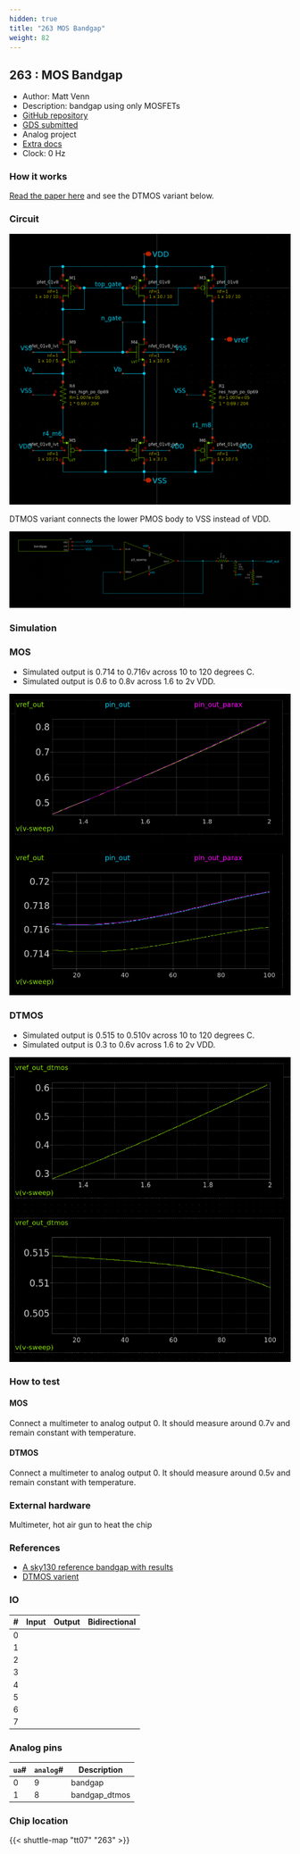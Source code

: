 ```yaml
---
hidden: true
title: "263 MOS Bandgap"
weight: 82
---
```


## 263 : MOS Bandgap

* Author: Matt Venn
* Description: bandgap using only MOSFETs
* [GitHub repository](https://github.com/mattvenn/tt07-mos-bandgap)
* [GDS submitted](https://github.com/mattvenn/tt07-mos-bandgap/actions/runs/9320457745)
* Analog project
* [Extra docs]()
* Clock: 0 Hz

<!---

This file is used to generate your project datasheet. Please fill in the information below and delete any unused
sections.

You can also include images in this folder and reference them in the markdown. Each image must be less than
512 kb in size, and the combined size of all images must be less than 1 MB.
-->


### How it works

[Read the paper here](http://www.av.it.pt/conftele2009/Papers/16.pdf) and see the DTMOS variant below.

### Circuit

![bandgap circuit](images/bandgap_circuit.png)

DTMOS variant connects the lower PMOS body to VSS instead of VDD.

![opamp buffer](images/bandgap_opamp.png)

### Simulation

### MOS

* Simulated output is 0.714 to 0.716v across 10 to 120 degrees C.
* Simulated output is 0.6 to 0.8v across 1.6 to 2v VDD.

![sim](images/vdd_and_temp_sweep.png)

### DTMOS

* Simulated output is 0.515 to 0.510v across 10 to 120 degrees C.
* Simulated output is 0.3 to 0.6v across 1.6 to 2v VDD.

![sim](images/dtmos_vdd_and_temp_sweep.png)

### How to test

#### MOS

Connect a multimeter to analog output 0. It should measure around 0.7v and remain constant with temperature.

#### DTMOS

Connect a multimeter to analog output 0. It should measure around 0.5v and remain constant with temperature.

### External hardware

Multimeter, hot air gun to heat the chip

### References

* [A sky130 reference bandgap with results](https://github.com/johnkustin/bandgapReferenceCircuit)
* [DTMOS varient](https://www.researchgate.net/publication/4157633_Low-power_bandgap_references_featuring_DTMOSTs)


### IO

| #             | Input    | Output   | Bidirectional   |
| ------------- | -------- | -------- | --------------- |
| 0 |   |   |         |
| 1 |   |   |         |
| 2 |   |   |         |
| 3 |   |   |         |
| 4 |   |   |         |
| 5 |   |   |         |
| 6 |   |   |         |
| 7 |   |   |         |

### Analog pins

| `ua`#        | `analog`#        | Description         |
| ------------ | ---------------- | ------------------- |
| 0 | 9 | bandgap           |
| 1 | 8 | bandgap_dtmos           |

### Chip location

{{< shuttle-map "tt07" "263" >}}
